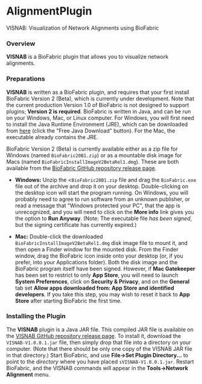 # AlignmentPlugin
VISNAB: Visualization of Network Alignments using BioFabric

### Overview

__VISNAB__ is a BioFabric plugin that allows you to visualize network alignments.

### Preparations

__VISNAB__ is written as a BioFabric plugin, and requires that your first install BioFabric Version 2 (Beta), which is currently under development. 
Note that the current production Version 1.0 of BioFabric is not designed to support plugins; __Version 2 is required__. BioFabric is written in Java, 
and can be run on your Windows, Mac, or Linux computer. For Windows, you will first need to install the Java Runtime Environment (JRE), which 
can be downloaded from [here](http://www.java.com/) (click the "Free Java Download" button). For the Mac, the executable already contains the JRE.

BioFabric Version 2 (Beta) is currently available either as a zip file for Windows (named `BioFabric20B1.zip`) or as a mountable disk image 
for Macs (named `BioFabricInstallImageV2BetaRel1.dmg`). These are both available from the 
[BioFabric GitHub repository release page](https://github.com/wjrl/BioFabric/releases/tag/V2.0Beta1a). 

* __Windows:__ Unzip the <`BioFabric20B1.zip` file and drag the `BioFabric.exe` file out of the archive and 
drop it on your desktop. Double-clicking on the desktop 
icon will start the program running. On Windows, you will probably need to agree to run software from an unknown publisher, or read a 
message that "Windows protected your PC", that the app is unrecognized, and you will need to click on the __More info__ link gives you 
the option to __Run Anyway__. (Note: The executable file *has been signed*, but the signing certificate has currently expired.) 


* __Mac:__ Double-click the downloaded `BioFabricInstallImageV2BetaRel1.dmg` disk image file to mount it, and then 
open a Finder window for the mounted disk. From the Finder window, drag the BioFabric icon inside onto your desktop (or, if you 
prefer, into your Applications folder). Both the disk image and the BioFabric program itself have been signed. However, if __Mac Gatekeeper__ 
has been set to restrict to only __App Store__, you will need to launch __System Preferences__, 
click on __Security & Privacy__, and on the __General__ tab set __Allow apps downloaded from: App Store and identified developers__. 
If you take this step, you may wish to reset it back to __App Store__ after starting BioFabric the first time. 

### Installing the Plugin

The __VISNAB__ plugin is a Java JAR file. This compiled JAR file is available on the [VISNAB GitHub repository release page](https://github.com/wjrl/AlignmentPlugin/releases/tag/v1.0.0.1). To install it, download the `VISNAB-V1.0.0.1.jar` file, then simply drop that file into
 a directory on your computer. (Note that there should be only one copy of the VISNAB JAR file in that directory.) 
 Start BioFabric, and use __File->Set Plugin Directory...__ to point to the *directory* where you have placed 
`sVISNAB-V1.0.0.1.jar`. Restart BioFabric, and the VISNAB commands will appear in the __Tools->Network Alignment__ menu.
</b>
